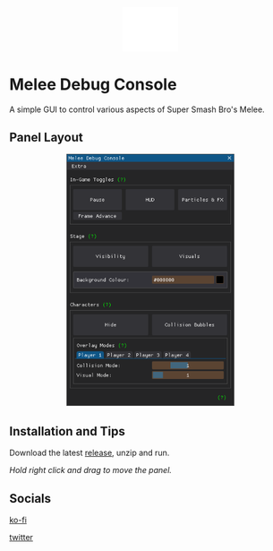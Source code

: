 <p align="center">
<img src="resources/mdc_ico.png" alt="Melee Debug Console Logo" width="100"/>
</p>

# Melee Debug Console
A simple GUI to control various aspects of Super Smash Bro's Melee.

## Panel Layout
<p align="center">
<img src="resources/panel_preview.png" alt="Panel preview" width="300"/>
</p>

## Installation and Tips
Download the latest [release](https://github.com/sadkellz/Melee-Debug-Console/releases),
unzip and run.

*Hold right click and drag to move the panel.*
## Socials
[ko-fi](https://ko-fi.com/sadkellz)

[twitter](https://twitter.com/sadkellz)